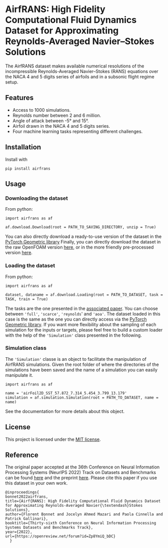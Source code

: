 # AirfRANS: High Fidelity Computational Fluid Dynamics Dataset for Approximating Reynolds-Averaged Navier–Stokes Solutions

The AirfRANS dataset makes available numerical resolutions of the incompressible Reynolds-Averaged Navier–Stokes (RANS) equations over the NACA 4 and 5 digits series of airfoils and in a subsonic flight regime setup.

## Features
- Access to 1000 simulations.
- Reynolds number between 2 and 6 million.
- Angle of attack between -5° and 15°.
- Airfoil drawn in the NACA 4 and 5 digits series.
- Four machine learning tasks representing different challenges.

## Installation
Install with
```
pip install airfrans
```

## Usage
### Downloading the dataset
From python:
```
import airfrans as af

af.download.Download(root = PATH_TO_SAVING_DIRECTORY, unzip = True)
```
You can also directly download a ready-to-use version of the dataset in the [PyTorch Geometric library](https://pytorch-geometric.readthedocs.io/en/latest/modules/datasets.html#torch_geometric.datasets.AirfRANS)
Finally, you can directly download the dataset in the raw OpenFOAM version [here](https://data.isir.upmc.fr/extrality/NeurIPS_2022/OF_dataset.zip), or in the more friendly pre-processed version [here](https://data.isir.upmc.fr/extrality/NeurIPS_2022/Dataset.zip).

### Loading the dataset
From python:
```
import airfrans as af

dataset, dataname = af.download.Loading(root = PATH_TO_DATASET, task = TASK, train = True)
```
The tasks are the one presented in the [associated paper](https://arxiv.org/pdf/2212.07564.pdf). You can choose between `'full'`, `'scarce'`, `'reynolds`' and `'aoa'`.
The dataset loaded in this case is the same as the one you can directly access via the [PyTorch Geometric library](https://pytorch-geometric.readthedocs.io/en/latest/modules/datasets.html#torch_geometric.datasets.AirfRANS). If you want more flexibility about the sampling of each simulation for the inputs or targets, please feel free to build a custom loader with the help of the `'Simulation'` class presented in the following.

### Simulation class
The `'Simulation'` classe is an object to facilitate the manipulation of AirfRANS simulations. Given the root folder of where the directories of the simulations have been saved and the name of a simulation you can easily manipulate it.
```
import airfrans as af

name = 'airFoil2D_SST_57.872_7.314_5.454_3.799_13.179'
simulation = af.simulation.Simulation(root = PATH_TO_DATASET, name = name)
```
See the documentation for more details about this object.

## License
This project is licensed under the [MIT license](https://github.com/Extrality/airfrans_lib/blob/main/LICENSE).

## Reference
The original paper accepted at the 36th Conference on Neural Information Processing Systems (NeurIPS 2022) Track on Datasets and Benchmarks can be found [here](https://openreview.net/forum?id=Zp8YmiQ_bDC) and the preprint [here](https://arxiv.org/abs/2212.07564). Please cite this paper if you use this dataset in your own work.
```
@inproceedings{
bonnet2022airfrans,
title={Airf{RANS}: High Fidelity Computational Fluid Dynamics Dataset for Approximating Reynolds-Averaged Navier{\textendash}Stokes Solutions},
author={Florent Bonnet and Jocelyn Ahmed Mazari and Paola Cinnella and Patrick Gallinari},
booktitle={Thirty-sixth Conference on Neural Information Processing Systems Datasets and Benchmarks Track},
year={2022},
url={https://openreview.net/forum?id=Zp8YmiQ_bDC}
  }
```
